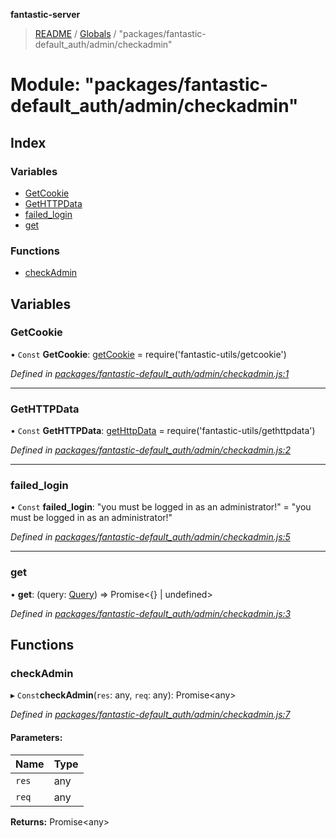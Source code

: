 **fantastic-server**

> [README](../README.md) / [Globals](../globals.md) / "packages/fantastic-default_auth/admin/checkadmin"

# Module: "packages/fantastic-default_auth/admin/checkadmin"

## Index

### Variables

* [GetCookie](_packages_fantastic_default_auth_admin_checkadmin_.md#getcookie)
* [GetHTTPData](_packages_fantastic_default_auth_admin_checkadmin_.md#gethttpdata)
* [failed\_login](_packages_fantastic_default_auth_admin_checkadmin_.md#failed_login)
* [get](_packages_fantastic_default_auth_admin_checkadmin_.md#get)

### Functions

* [checkAdmin](_packages_fantastic_default_auth_admin_checkadmin_.md#checkadmin)

## Variables

### GetCookie

• `Const` **GetCookie**: [getCookie](_packages_fantastic_utils_getcookie_.md#getcookie) = require('fantastic-utils/getcookie')

*Defined in [packages/fantastic-default_auth/admin/checkadmin.js:1](https://github.com/besimorhino/project-fantastic/blob/af5d0de/packages/fantastic-default_auth/admin/checkadmin.js#L1)*

___

### GetHTTPData

• `Const` **GetHTTPData**: [getHttpData](_packages_fantastic_utils_gethttpdata_.md#gethttpdata) = require('fantastic-utils/gethttpdata')

*Defined in [packages/fantastic-default_auth/admin/checkadmin.js:2](https://github.com/besimorhino/project-fantastic/blob/af5d0de/packages/fantastic-default_auth/admin/checkadmin.js#L2)*

___

### failed\_login

• `Const` **failed\_login**: \"you must be logged in as an administrator!\" = "you must be logged in as an administrator!"

*Defined in [packages/fantastic-default_auth/admin/checkadmin.js:5](https://github.com/besimorhino/project-fantastic/blob/af5d0de/packages/fantastic-default_auth/admin/checkadmin.js#L5)*

___

### get

•  **get**: (query: [Query](_packages_fantastic_utils_db_types_d_.md#query)) => Promise\<{} \| undefined>

*Defined in [packages/fantastic-default_auth/admin/checkadmin.js:3](https://github.com/besimorhino/project-fantastic/blob/af5d0de/packages/fantastic-default_auth/admin/checkadmin.js#L3)*

## Functions

### checkAdmin

▸ `Const`**checkAdmin**(`res`: any, `req`: any): Promise\<any>

*Defined in [packages/fantastic-default_auth/admin/checkadmin.js:7](https://github.com/besimorhino/project-fantastic/blob/af5d0de/packages/fantastic-default_auth/admin/checkadmin.js#L7)*

#### Parameters:

Name | Type |
------ | ------ |
`res` | any |
`req` | any |

**Returns:** Promise\<any>

